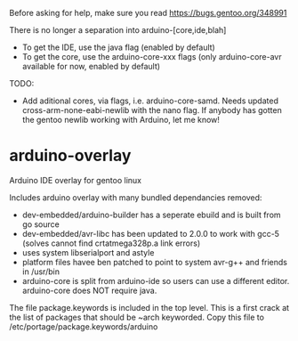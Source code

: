 Before asking for help, make sure you read https://bugs.gentoo.org/348991

There is no longer a separation into arduino-[core,ide,blah]

* To get the IDE, use the java flag (enabled by default)
* To get the core, use the arduino-core-xxx flags (only arduino-core-avr available for now, enabled by default)

TODO:

* Add aditional cores, via flags, i.e. arduino-core-samd. Needs updated cross-arm-none-eabi-newlib with the nano flag. If anybody has gotten the gentoo newlib working with Arduino, let me know!

# arduino-overlay
Arduino IDE overlay for gentoo linux

Includes arduino overlay with many bundled dependancies removed:
 * dev-embedded/arduino-builder has a seperate ebuild and is built from go source
 * dev-embedded/avr-libc has been updated to 2.0.0 to work with gcc-5 (solves cannot find crtatmega328p.a link errors)
 * uses system libserialport and astyle
 * platform files havee ben patched to point to system avr-g++ and friends in /usr/bin
 * arduino-core is split from arduino-ide so users can use a different editor.  arduino-core does NOT require java.

The file package.keywords is included in the top level.  This is a first crack at the list of packages that should be ~arch keyworded.  Copy this file to /etc/portage/package.keywords/arduino
